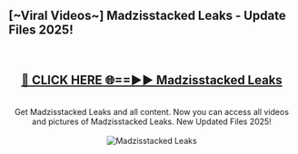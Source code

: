 <h2>[~Viral Videos~] Madzisstacked Leaks - Update Files 2025!</h2>
<br>
<div align="center">
<h2><a href="https://betterlinks.top/A2PfLJ" rel="nofollow">🔴 CLICK HERE 🌐==►► Madzisstacked Leaks</a></h2>
<br>
Get Madzisstacked Leaks and all content. Now you can access all videos and pictures of Madzisstacked Leaks. New Updated Files 2025!
<br>
<br>
<a href="https://betterlinks.top/A2PfLJ" rel="nofollow" data-target="animated-image.originalLink"><img src="https://i.ibb.co.com/WyWwxjT/player-gif2.gif" alt="Madzisstacked Leaks" style="max-width: 100%; display: inline-block;" data-target="animated-image.originalImage"></a>
</div>
<br>
